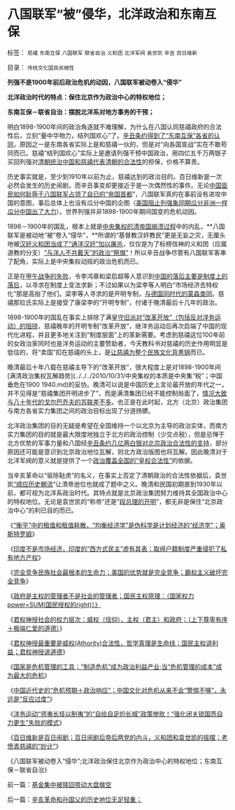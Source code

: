 # 八国联军“被”侵华，北洋政治和东南互保

标签： `慈禧` `东南互保` `八国联军` `联省自治` `义和团` `北洋军阀` `袁世凯` `辛丑` `百日维新` 

目录： `传统文化国民劣根性`

**列强不是1900年前后政治危机的动因，八国联军被动卷入“侵华”**

**北洋政治时代的特点：保住北京作为政治中心的特权地位；**

**东南互保－联省自治：摆脱北洋系对地方事务的干预；**

明白1898-1900年间的政治角逐就不难理解，为什么在八国认同慈禧政府的合法性后，立刻“量中华物力，结列国欢心”了。[辛丑条约得到了“东南互保”各省的认同](../../../2010/10/30/辛丑“东南互保”保中华一脉能存没有象非洲一样被瓜分.md)，原因之一是东南各省实际上是和慈禧一伙的，但是对“向各国宣战”实在不敢苟同而已。慈禧“结列国欢心”实际上是邀请列强干预中国政治，用四亿五千万两银子买回列强对[清朝统治中国和慈禧代表清朝的合法性](http://hi.baidu.com/darthchn/blog/item/58b04e0295a3e1e208fa93f8.html)的担保，价格不算贵。

历史事实就是，至少到1910年以前为止，慈禧达到的政治目的。百日维新是一次必然会发生的历史闹剧，而辛丑事变却更接近于是一次偶然性的事件。无论[中国臣民如何耻辱于八国联军占领了自已的“帝国首都](../../../2010/5/3/为什么八国联军会说“瓜分中国实为下策？”.md)”，八国联军真的在事前没有进攻中国的意图，事后总体上也没有瓜分中国的企图（[美国阻止列强象同期瓜分非洲一样瓜分中国出了大力](../../../2010/12/27/美国三次挽救了中国，三次挽救欧洲.md)）。世界列强并非1898-1900年期间国变的危机动因。

1898－1900年的国乱，根本上就是[中央集权的清帝国崩溃过程](../../../2010/12/19/专制帝国在盛世后迅速沦亡.md)中的内乱，**八国联军是被动地“被”卷入“侵华”，**所谓的“基督教汉奸教民”更是无妄之灾，无厘头地被[汉奸义和团当成了“通洋汉奸”加以屠杀](../../../2010/10/29/历史会重复成功的经验，直到淘汰所有弱者.md)，仅仅是为了标榜信神的义和团（应属道教的分支）[“与洋人不共戴天”的政治“祭旗”](../../../2009/9/28/示形于外实侵于内的爱国道德明星.md)！所以辛丑战争尽管有八国联军客串了配角，实际上是中央集权动摇的政治危机而已。

正是在[甲午战争的失败](../../../2010/5/30/抓生产促GDP，不如“抓就业促消费”.md)，令李鸿章和梁启超等人意识到[中国的落后主要是制度上的落后](../../../2010/5/26/国家主义是类种姓制度的孪生形态.md)，以寻求在制度上变法求新；不过如果以为梁李等人明白“市场经济去特权化”那是高抬了他们。梁李等人寻求的是开明专制，[与德国同时代的蒙森类同](../../../2010/3/18/旧德国是爱国分子追求的理想帝国.md)。慈禧那拉氏实际上是接受了康梁李的“开明专制”，付诸于晚清最后十几年的政治。

1898-1900年的国乱在事实上排除了满皇[守旧派对“改革开放”（包括反对洋务运动）的阻挠](../../../2009/7/29/阻碍中国深入改革的最顽固利益集团.md)，慈禧晚年的开明专制“改革开放”，继洋务运动后再次启端了中国的现代化进程，并且更多地关注到“制度层面”上的革新需要。考虑到慈禧这位100年前的女政治家同时也是洋务运动的主要赞助者，今天教科书对慈禧的历史作用明显是低估的，将“卖国”扣在慈禧的头上，是[让慈禧为整个民族文化背黑锅](../../../2009/8/29/当权者不可能是太左.md)而已。

晚清最后十年八载在慈禧主导下的“改革开放”，很大程度上是对1898-1900年间[满清政治集权瓦解趋势](../../../2010/10/31/中央集权的本质是中央集“税”；中国垂危在1900 1940.md)的妥协。晚清可以说是中国历史上言论最开放的年代之一，并不见得是“慈禧集团开明进步了”，而是满清集团已经不能控制局面了，[情况大致与八十年代的戈尔巴乔夫的苏联差不多](../../../2009/2/19/250亿美元望远镜看透苏联崩溃真相.md)。也正是在此时起，北方（北京）政治集团与南方各省实力集团之间的政治目标出现了分道扬镳。

北洋政治集团的目的无疑是希望在全国维持一个以北京为主导的政治实体，而南方实力集团的目的就是最大限度地独立于北方的政治控制（少交点税），但是忌惮于北方优势的军事力量和八国经[辛丑条约几亿两白银对北京政治合法性的支持](../../../2011/1/9/百日维新是百日闹剧；慈禧的“妙计”.md)，部分原因还可能是意识到北京政治地位瓦解，则北方政治版图也将瓦解。因此晚清对于北洋军阀的意义就是提供了一个[政治覆盖全国的“皇权合法性”](../../../2010/10/27/为什么有民族主义？民族主义本来目的是什么？.md)的依据。

当辛亥革命以“驱除鞑虏”的名义，在事实上否定了清朝政治的合法性依据后，袁世凯[“顺应历史朝流](../../../2010/3/16/历史趋势是不存在偶然性.md)”让清帝逊位也就成了题中之义。晚清和民国初期直到1930年以前，都可视为北洋系政治时代。其特点就是北京政治集团努力维持其全国政治中心的特权地位。无论是袁世凯的“称帝”还是“[段总理的开明](../../../2010/9/15/五四统治者段祺瑞和暴力行为.md)”，都无非是保住“北京政治中心”的利已目的而已。

《[“衡平”中的租值和租值耗散，“均衡经济学”是伪科学是计划经济的“经济学”；奥斯特罗姆](../../../2011/1/6/“均衡经济学”是伪科学，租值和租值耗散.md)》

《[印度不是市场经济，印度的“西方式民主”虚有其表；取缔户籍制度严重侵犯了私有地方产权](../../../2011/1/7/印度的“西方式民主”虚有其表.md)》

《[完全竞争民族社会最根本的生命力；美国的优势就是完全竞争；霸权主义破坏完全竞争](../../../2011/1/7/美国的制度优势是完全竞争.md)》

《[政府是主权的管理者不是社会的管理者；国民主权原理：（国家权力power=SUM(国民授权的right)）》](../../../2011/1/7/国民主权原理和主权管理者；.md)

《[君权神授社会的权力层次：威权（信仰），主权（君主）和政府；（上下尊卑有序＋极端仁爱的道德）](../../../2011/1/8/君权神授的道德及基督教和孟子.md)》

《[君权神授最重要是威权(Athority)合法性，哲学真理是生命线；国民主权讲利益；君权神授讲道德](../../../2011/1/8/君权神授讲道德，国民主权讲利益.md)》

《[国家是危机管理的工具；“制造危机”成为政治利益产业;当“危机管理的成本”成为最大的危机](../../../2011/1/8/当“居安思危”成为陋习.md)》

《[中国近代史的“危机预期＋政治响应”；中国文化对危机从来不会“警惕不够”，永远是“反应过度”](../../../2011/1/9/中国近代“危机预期＋政治响应”历史进程.md)》

《[洋务运动“师夷长技以制夷”的“自给自足的长城”政策惨败！“强化闭关锁国而自力更生”失败的模式](../../../2011/1/9/“好战而不能战”的“傻逼霸权主义”.md)》

《[百日维新是百日闹剧；百日闹剧后帝后两党的内斗，义和团和袁世凯的摇摆；老愤青慈禧的“妙计”](../../../2011/1/9/百日维新是百日闹剧；慈禧的“妙计”.md)》

《八国联军被动卷入“侵华”;北洋政治保住北京作为政治中心的特权地位；东南互保－联省自治》

前一篇：[基金集中被赎回带动大盘做空](../../../2011/1/10/基金集中被赎回带动大盘做空.md)

后一篇：[辛亥革命和孙国父的历史地位无足轻重；](../../../2011/1/10/辛亥革命和孙国父的历史地位无足轻重；.md)